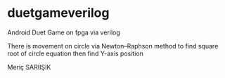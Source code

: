 # duetgameverilog
Android Duet Game on fpga via verilog

There is movement on circle via Newton–Raphson method to find square root of circle equation then find Y-axis position

Meriç SARIIŞIK
